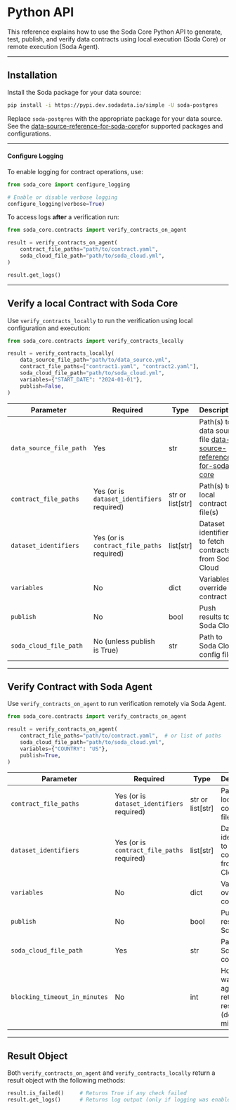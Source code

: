 # Python API

This reference explains how to use the Soda Core Python API to generate, test, publish, and verify data contracts using local execution (Soda Core) or remote execution (Soda Agent).

***

## Installation

Install the Soda package for your data source:

```bash
pip install -i https://pypi.dev.sodadata.io/simple -U soda-postgres
```

Replace `soda-postgres` with the appropriate package for your data source. See the [data-source-reference-for-soda-core](data-source-reference-for-soda-core/ "mention")for supported packages and configurations.

***

#### **Configure Logging**

To enable logging for contract operations, use:

```python
from soda_core import configure_logging

# Enable or disable verbose logging
configure_logging(verbose=True)
```

To access logs **after** a verification run:

```python
from soda_core.contracts import verify_contracts_on_agent

result = verify_contracts_on_agent(
    contract_file_paths="path/to/contract.yaml", 
    soda_cloud_file_path="path/to/soda_cloud.yml",
)

result.get_logs()
```

***

## Verify a local Contract with Soda Core

Use `verify_contracts_locally` to run the verification using local configuration and execution:

```python
from soda_core.contracts import verify_contracts_locally

result = verify_contracts_locally(
    data_source_file_path="path/to/data_source.yml",
    contract_file_paths=["contract1.yaml", "contract2.yaml"],
    soda_cloud_file_path="path/to/soda_cloud.yml",
    variables={"START_DATE": "2024-01-01"},
    publish=False,
)
```

<table><thead><tr><th width="199.44921875">Parameter</th><th>Required</th><th>Type</th><th>Description</th></tr></thead><tbody><tr><td><code>data_source_file_path</code></td><td>Yes</td><td>str</td><td>Path(s) to data source file <a data-mention href="data-source-reference-for-soda-core/">data-source-reference-for-soda-core</a></td></tr><tr><td><code>contract_file_paths</code></td><td>Yes (or is <code>dataset_identifiers</code> required)</td><td>str or list[str]</td><td>Path(s) to local contract file(s)</td></tr><tr><td><code>dataset_identifiers</code></td><td>Yes (or is <code>contract_file_paths</code> required)</td><td>list[str]</td><td>Dataset identifiers to fetch contracts from Soda Cloud</td></tr><tr><td><code>variables</code></td><td>No</td><td>dict</td><td>Variables to override in contract</td></tr><tr><td><code>publish</code></td><td>No</td><td>bool</td><td>Push results to Soda Cloud</td></tr><tr><td><code>soda_cloud_file_path</code></td><td>No (unless publish is True)</td><td>str</td><td>Path to Soda Cloud config file</td></tr></tbody></table>

***

## Verify Contract with Soda Agent

Use `verify_contracts_on_agent` to run verification remotely via Soda Agent.

```python
from soda_core.contracts import verify_contracts_on_agent

result = verify_contracts_on_agent(
    contract_file_paths="path/to/contract.yaml",  # or list of paths
    soda_cloud_file_path="path/to/soda_cloud.yml",
    variables={"COUNTRY": "US"},
    publish=True,
)
```

<table><thead><tr><th width="199.44921875">Parameter</th><th>Required</th><th>Type</th><th>Description</th></tr></thead><tbody><tr><td><code>contract_file_paths</code></td><td>Yes (or is <code>dataset_identifiers</code> required)</td><td>str or list[str]</td><td>Path(s) to local contract file(s)</td></tr><tr><td><code>dataset_identifiers</code></td><td>Yes (or is <code>contract_file_paths</code> required)</td><td>list[str]</td><td>Dataset identifiers to fetch contracts from Soda Cloud</td></tr><tr><td><code>variables</code></td><td>No</td><td>dict</td><td>Variables to override in contract</td></tr><tr><td><code>publish</code></td><td>No</td><td>bool</td><td>Push results to Soda Cloud</td></tr><tr><td><code>soda_cloud_file_path</code></td><td>Yes</td><td>str</td><td>Path to Soda Cloud config file</td></tr><tr><td><code>blocking_timeout_in_minutes</code></td><td>No</td><td>int</td><td>How long to wait for the agent to return results (default: 60 minutes)</td></tr></tbody></table>

***

## Result Object

Both `verify_contracts_on_agent` and `verify_contracts_locally` return a result object with the following methods:

```python
result.is_failed()     # Returns True if any check failed
result.get_logs()      # Returns log output (only if logging was enabled)
```
